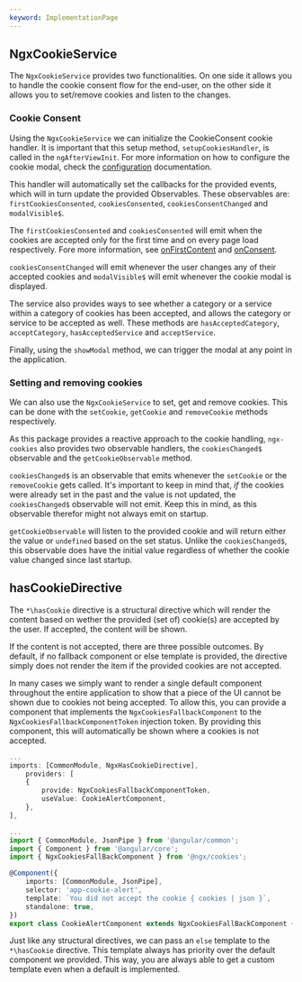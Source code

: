 ```yaml
---
keyword: ImplementationPage
---
```


## NgxCookieService

The `NgxCookieService` provides two functionalities. On one side it allows you to handle the cookie consent flow for the end-user, on the other side it allows you to set/remove cookies and listen to the changes.

### Cookie Consent

Using the `NgxCookieService` we can initialize the CookieConsent cookie handler. It is important that this setup method, `setupCookiesHandler`, is called in the `ngAfterViewInit`. For more information on how to configure the cookie modal, check the [configuration](https://cookieconsent.orestbida.com/essential/getting-started.html#configuration) documentation.

This handler will automatically set the callbacks for the provided events, which will in turn update the provided Observables. These observables are: `firstCookiesConsented`, `cookiesConsented`, `cookiesConsentChanged` and `modalVisible$`.

The `firstCookiesConsented` and `cookiesConsented` will emit when the cookies are accepted only for the first time and on every page load respectively. Fore more information, see [onFirstContent](https://cookieconsent.orestbida.com/advanced/callbacks-events.html#onfirstconsent) and [onConsent](https://cookieconsent.orestbida.com/advanced/callbacks-events.html#onfirstconsent).

`cookiesConsentChanged` will emit whenever the user changes any of their accepted cookies and `modalVisible$` will emit whenever the cookie modal is displayed.

The service also provides ways to see whether a category or a service within a category of cookies has been accepted, and allows the category or service to be accepted as well. These methods are `hasAcceptedCategory`, `acceptCategory`, `hasAcceptedService` and `acceptService`.

Finally, using the `showModal` method, we can trigger the modal at any point in the application.

### Setting and removing cookies

We can also use the `NgxCookieService` to set, get and remove cookies. This can be done with the `setCookie`, `getCookie` and `removeCookie` methods respectively.

As this package provides a reactive approach to the cookie handling, `ngx-cookies` also provides two observable handlers, the `cookiesChanged$` observable and the `getCookieObservable` method.

`cookiesChanged$` is an observable that emits whenever the `setCookie` or the `removeCookie` gets called. It's important to keep in mind that, _if_ the cookies were already set in the past and the value is not updated, the `cookiesChanged$` observable will not emit. Keep this in mind, as this observable therefor might not always emit on startup.

`getCookieObservable` will listen to the provided cookie and will return either the value or `undefined` based on the set status. Unlike the `cookiesChanged$`, this observable does have the initial value regardless of whether the cookie value changed since last startup.

## hasCookieDirective

The `*\hasCookie` directive is a structural directive which will render the content based on wether the provided (set of) cookie(s) are accepted by the user. If accepted, the content will be shown.

If the content is not accepted, there are three possible outcomes. By default, if no fallback component or else template is provided, the directive simply does not render the item if the provided cookies are not accepted.

In many cases we simply want to render a single default component throughout the entire application to show that a piece of the UI cannot be shown due to cookies not being accepted. To allow this, you can provide a component that implements the `NgxCookiesFallbackComponent` to the `NgxCookiesFallbackComponentToken` injection token. By providing this component, this will automatically be shown where a cookies is not accepted.

```ts
...
imports: [CommonModule, NgxHasCookieDirective],
    providers: [
    {
        provide: NgxCookiesFallbackComponentToken,
        useValue: CookieAlertComponent,
    },
],
```

```ts
...
import { CommonModule, JsonPipe } from '@angular/common';
import { Component } from '@angular/core';
import { NgxCookiesFallBackComponent } from '@ngx/cookies';

@Component({
	imports: [CommonModule, JsonPipe],
	selector: 'app-cookie-alert',
	template: `You did not accept the cookie { cookies | json }`,
	standalone: true,
})
export class CookieAlertComponent extends NgxCookiesFallBackComponent {}
```

Just like any structural directives, we can pass an `else` template to the `*\hasCookie` directive. This template always has priority over the default component we provided. This way, you are always able to get a custom template even when a default is implemented.
